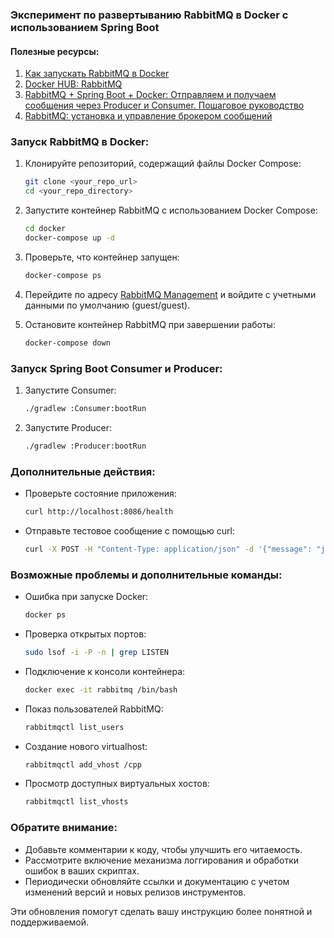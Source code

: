 ### Эксперимент по развертыванию RabbitMQ в Docker с использованием Spring Boot

#### Полезные ресурсы:
1. [Как запускать RabbitMQ в Docker](https://habr.com/ru/companies/slurm/articles/704208/)
2. [Docker HUB: RabbitMQ](https://hub.docker.com/_/rabbitmq)
3. [RabbitMQ + Spring Boot + Docker: Отправляем и получаем сообщения через Producer и Consumer. Пошаговое руководство](https://habr.com/ru/articles/703352/)
4. [RabbitMQ: установка и управление брокером сообщений](https://ploshadka.net/rabbitmq-ustanovka-i-upravleniem-brokerom-soobshhenijj/)

### Запуск RabbitMQ в Docker:

1. Клонируйте репозиторий, содержащий файлы Docker Compose:
   ```bash
   git clone <your_repo_url>
   cd <your_repo_directory>
   ```

2. Запустите контейнер RabbitMQ с использованием Docker Compose:
   ```bash
   cd docker
   docker-compose up -d
   ```

3. Проверьте, что контейнер запущен:
   ```bash
   docker-compose ps
   ```

4. Перейдите по адресу [RabbitMQ Management](http://localhost:15672/) и войдите с учетными данными по умолчанию (guest/guest).

5. Остановите контейнер RabbitMQ при завершении работы:
   ```bash
   docker-compose down
   ```

### Запуск Spring Boot Consumer и Producer:

1. Запустите Consumer:
   ```bash
   ./gradlew :Consumer:bootRun
   ```

2. Запустите Producer:
   ```bash
   ./gradlew :Producer:bootRun
   ```

### Дополнительные действия:

- Проверьте состояние приложения:
   ```bash
   curl http://localhost:8086/health
   ```

- Отправьте тестовое сообщение с помощью curl:
   ```bash
   curl -X POST -H "Content-Type: application/json" -d '{"message": "just text", "routingKey": "testRoutingKey"}' http://localhost:8086/send
   ```

### Возможные проблемы и дополнительные команды:

- Ошибка при запуске Docker:
   ```bash
   docker ps
   ```

- Проверка открытых портов:
   ```bash
   sudo lsof -i -P -n | grep LISTEN
   ```

- Подключение к консоли контейнера:
   ```bash
   docker exec -it rabbitmq /bin/bash
   ```

- Показ пользователей RabbitMQ:
   ```bash
   rabbitmqctl list_users
   ```

- Создание нового virtualhost:
   ```bash
   rabbitmqctl add_vhost /cpp
   ```

- Просмотр доступных виртуальных хостов:
   ```bash
   rabbitmqctl list_vhosts
   ```

### Обратите внимание:
- Добавьте комментарии к коду, чтобы улучшить его читаемость.
- Рассмотрите включение механизма логгирования и обработки ошибок в ваших скриптах.
- Периодически обновляйте ссылки и документацию с учетом изменений версий и новых релизов инструментов.

Эти обновления помогут сделать вашу инструкцию более понятной и поддерживаемой.